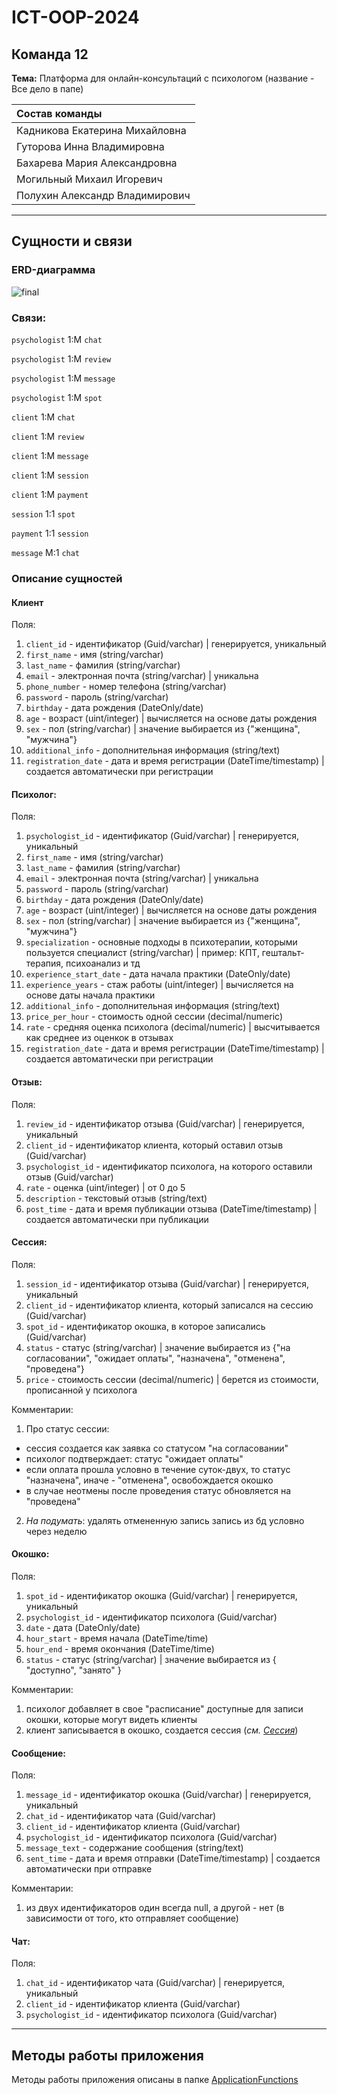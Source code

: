 # ICT-OOP-2024

## Команда  12 

**Тема:** Платформа для онлайн-консультаций с психологом (название - Все дело в папе)

| Состав команды |
|:-----|
| Кадникова Екатерина Михайловна |
| Гуторова Инна Владимировна |
| Бахарева Мария Александровна |
| Могильный Михаил Игоревич |
| Полухин Александр Владимирович |

---

## Сущности и связи

### ERD-диаграмма

![final](https://github.com/t0nso1eil/ICT-OOP-2024/assets/112972915/415412c8-e46e-4b80-9cb4-0eff0f6635c2)


### Связи:

`psychologist` 1:M  `chat` 

`psychologist` 1:M  `review` 

`psychologist` 1:M  `message` 

`psychologist` 1:M  `spot`


`client` 1:M `chat`

`client` 1:M  `review`

`client` 1:M  `message` 

`client` 1:M  `session`

`client` 1:M  `payment`


`session` 1:1 `spot`

`payment` 1:1 `session`

`message` M:1 `chat`

### Описание сущностей

#### Клиент
Поля:
1) `client_id` - идентификатор (Guid/varchar) | генерируется, уникальный
2) `first_name` - имя (string/varchar)
3) `last_name` - фамилия (string/varchar)
4) `email` - электронная почта (string/varchar) | уникальна
5) `phone_number` - номер телефона (string/varchar)
6) `password` - пароль (string/varchar)
7) `birthday` - дата рождения (DateOnly/date)
8) `age` - возраст (uint/integer) | вычисляется на основе даты рождения
9) `sex` - пол (string/varchar) | значение выбирается из {"женщина", "мужчина"}
10) `additional_info` - дополнительная информация (string/text)
11) `registration_date` - дата и время регистрации (DateTime/timestamp) | создается автоматически при регистрации

#### Психолог:
Поля:
1) `psychologist_id` - идентификатор (Guid/varchar) | генерируется, уникальный
2) `first_name` - имя (string/varchar)
3) `last_name` - фамилия (string/varchar)
4) `email` - электронная почта (string/varchar) | уникальна
5) `password` - пароль (string/varchar)
6) `birthday` - дата рождения (DateOnly/date)
7) `age` - возраст (uint/integer) | вычисляется на основе даты рождения
8) `sex` - пол (string/varchar) | значение выбирается из {"женщина", "мужчина"}
9) `specialization` - основные подходы в психотерапии, которыми пользуется специалист (string/varchar) | пример: КПТ, гештальт-терапия, психоанализ и тд
10) `experience_start_date` - дата начала практики (DateOnly/date)
11) `experience_years` - стаж работы (uint/integer) | вычисляется на основе даты начала практики
12) `additional_info` - дополнительная информация (string/text)
13) `price_per_hour` - стоимость одной сессии (decimal/numeric)
14) `rate` - средняя оценка психолога (decimal/numeric) | высчитывается как среднее из оценкок в отзывах
15) `registration_date` - дата и время регистрации (DateTime/timestamp) | создается автоматически при регистрации

#### Отзыв:
Поля:
1) `review_id` - идентификатор отзыва (Guid/varchar) | генерируется, уникальный
2) `client_id` - идентификатор клиента, который оставил отзыв (Guid/varchar)
3) `psychologist_id` - идентификатор психолога, на которого оставили отзыв (Guid/varchar)
4) `rate` - оценка (uint/integer) | от 0 до 5
5) `description` - текстовый отзыв (string/text)
6) `post_time` - дата и время публикации отзыва (DateTime/timestamp) | создается автоматически при публикации

#### Сессия:
Поля: 
1) `session_id` - идентификатор отзыва (Guid/varchar) | генерируется, уникальный
2) `client_id` - идентификатор клиента, который записался на сессию (Guid/varchar)
3) `spot_id` - идентификатор окошка, в которое записались (Guid/varchar)
4) `status` - статус (string/varchar) | значение выбирается из {"на согласовании", "ожидает оплаты", "назначена", "отменена", "проведена"}
5) `price` - стоимость сессии (decimal/numeric) | берется из стоимости, прописанной у психолога

Комментарии:
1) Про статус сессии:
* сессия создается как заявка со статусом "на согласовании"
* психолог подтверждает: статус "ожидает оплаты"
* если оплата прошла условно в течение суток-двух, то статус "назначена", иначе - "отменена", освобождается окошко
* в случае неотмены после проведения статус обновляется на "проведена"
2) _На подумать_: удалять отмененную запись запись из бд условно через неделю

#### Окошко:
Поля:
1) `spot_id` - идентификатор окошка (Guid/varchar) | генерируется, уникальный
2) `psychologist_id` - идентификатор психолога (Guid/varchar)
3) `date` - дата (DateOnly/date)
4) `hour_start` - время начала (DateTime/time)
5) `hour_end` - время окончания (DateTime/time)
6) `status` - статус (string/varchar) | значение выбирается из { "доступно", "занято" }

Комментарии:
1) психолог добавляет в свое "расписание" доступные для записи окошки, которые могут видеть клиенты
2) клиент записывается в окошко, создается сессия (_см. [Сессия](README.md:72)_)

#### Сообщение:
Поля:
1) `message_id` - идентификатор окошка (Guid/varchar) | генерируется, уникальный
2) `chat_id` - идентификатор чата (Guid/varchar)
2) `client_id` - идентификатор клиента (Guid/varchar)
3) `psychologist_id` - идентификатор психолога (Guid/varchar)
4) `message_text` - содержание сообщения (string/text)
5) `sent_time` - дата и время отправки (DateTime/timestamp) | создается автоматически при отправке

Комментарии:
1) из двух идентификаторов один всегда null, а другой - нет (в зависимости от того, кто отправляет сообщение)


#### Чат:
Поля:
1) `chat_id` - идентификатор чата (Guid/varchar) | генерируется, уникальный
2) `client_id` - идентификатор клиента (Guid/varchar)
3) `psychologist_id` - идентификатор психолога (Guid/varchar)

---

## Методы работы приложения

Методы работы приложения описаны в папке [ApplicationFunctions](ApplicationFunctions)


